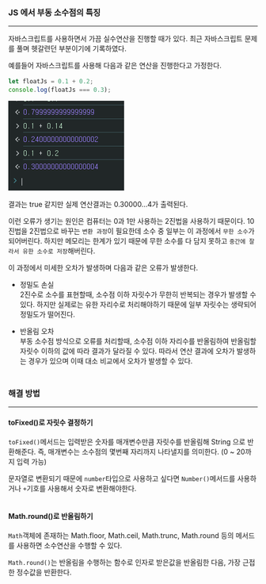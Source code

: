 ### JS 에서 부동 소수점의 특징

---
자바스크립트를 사용하면서 가끔 실수연산을 진행할 때가 있다.
최근 자바스크립트 문제를 풀며 헷갈련던 부분이기에 기록하였다.
  
예를들어 자바스크립트를 사용해 다음과 같은 연산을 진행한다고 가정한다.
```javascript
let floatJs = 0.1 + 0.2;
console.log(floatJs === 0.3);
```
  
![img.png](./image/Floating-point-percision-in-javascript.png)
  
결과는 true 같지만 실제 연산결과는 0.30000...4가 출력된다.

이런 오류가 생기는 원인은 컴퓨터는 0과 1만 사용하는 2진법을 사용하기 때문이다.
10진법을 2진법으로 바꾸는 `변환 과정`이 필요한데 소수 중 일부는 이 과정에서 `무한 소수`가 되어버린다. 하지만 메모리는 한계가 있기 때문에 무한 소수를 다 담지 못하고 `중간에 잘라서 유한 소수로 저장`해버린다.

이 과정에서 미세한 오차가 발생하며 다음과 같은 오류가 발생한다.

- 정밀도 손실  
  2진수로 소수를 표현할때, 소수점 이하 자릿수가 무한히 반복되는 경우가 발생할 수 있다. 하지만 실제로는 유한 자리수로 처리해야하기 때문에 일부 자릿수는 생략되어 정밀도가 떨어진다.  
  

- 반올림 오차  
  부동 소수점 방식으로 오류를 처리할때, 소수점 이하 자리수를 반올림하여 반올림할 자릿수 이하의 값에 따라 결과가 달라질 수 있다. 따라서 연산 결과에 오차가 발생하는 경우가 있으며 이때 대소 비교에서 오차가 발생할 수 있다.

  
### <br>해결 방법

---
#### toFixed()로 자릿수 결정하기
`toFixed()`메서드는 입력받은 숫자를 매개변수만큼 자릿수를 반올림해 String 으로 반환해준다. 즉, 매개변수는 소수점의 몇번째 자리까지 나타낼지를 의미한다. (0 ~ 20까지 입력 가능)

 문자열로 변환되기 때문에 `number`타입으로 사용하고 싶다면 `Number()`메서드를 사용하거나 `+`기호를 사용해서 숫자로 변환해야한다.
 
#### <br>Math.round()로 반올림하기
`Math`객체에 존재하는 Math.floor, Math.ceil, Math.trunc, Math.round 등의 메서드를 사용하면 소수연산을 수행할 수 있다.

`Math.round()`는 반올림을 수행하는 함수로 인자로 받은값을 반올림한 다음, 가장 근접한 정수값을 반환한다.